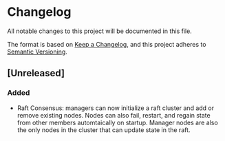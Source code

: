 # Changelog

All notable changes to this project will be documented in this file.

The format is based on [Keep a Changelog](https://keepachangelog.com/en/1.0.0/),
and this project adheres to [Semantic Versioning](https://semver.org/spec/v2.0.0.html).

## [Unreleased]

### Added

- Raft Consensus: managers can now initialize a raft cluster and add or remove existing nodes. Nodes can also fail, restart, and regain state from other members automtaically on startup. Manager nodes are also the only nodes in the cluster that can update state in the raft.
